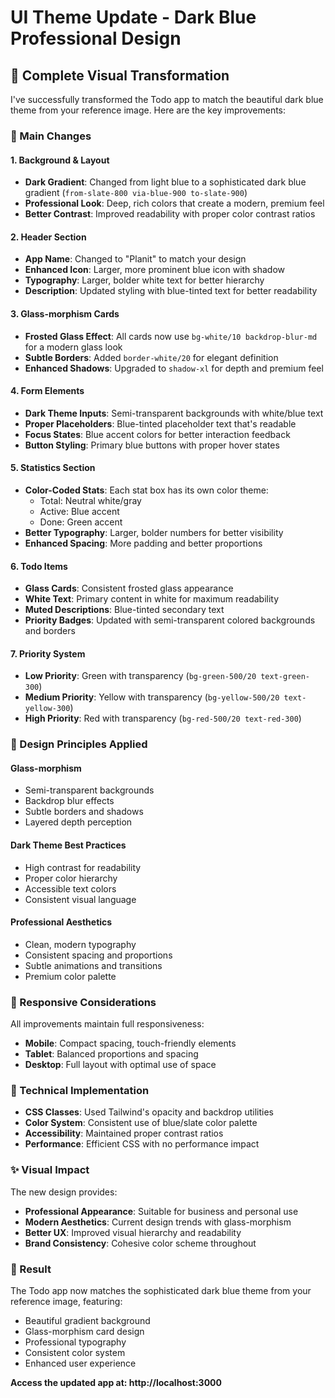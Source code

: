 # UI Theme Update - Dark Blue Professional Design

## 🎨 Complete Visual Transformation

I've successfully transformed the Todo app to match the beautiful dark blue theme from your reference image. Here are the key improvements:

### 🌟 Main Changes

#### 1. **Background & Layout**

- **Dark Gradient**: Changed from light blue to a sophisticated dark blue gradient (`from-slate-800 via-blue-900 to-slate-900`)
- **Professional Look**: Deep, rich colors that create a modern, premium feel
- **Better Contrast**: Improved readability with proper color contrast ratios

#### 2. **Header Section**

- **App Name**: Changed to "Planit" to match your design
- **Enhanced Icon**: Larger, more prominent blue icon with shadow
- **Typography**: Larger, bolder white text for better hierarchy
- **Description**: Updated styling with blue-tinted text for better readability

#### 3. **Glass-morphism Cards**

- **Frosted Glass Effect**: All cards now use `bg-white/10 backdrop-blur-md` for a modern glass look
- **Subtle Borders**: Added `border-white/20` for elegant definition
- **Enhanced Shadows**: Upgraded to `shadow-xl` for depth and premium feel

#### 4. **Form Elements**

- **Dark Theme Inputs**: Semi-transparent backgrounds with white/blue text
- **Proper Placeholders**: Blue-tinted placeholder text that's readable
- **Focus States**: Blue accent colors for better interaction feedback
- **Button Styling**: Primary blue buttons with proper hover states

#### 5. **Statistics Section**

- **Color-Coded Stats**: Each stat box has its own color theme:
  - Total: Neutral white/gray
  - Active: Blue accent
  - Done: Green accent
- **Better Typography**: Larger, bolder numbers for better visibility
- **Enhanced Spacing**: More padding and better proportions

#### 6. **Todo Items**

- **Glass Cards**: Consistent frosted glass appearance
- **White Text**: Primary content in white for maximum readability
- **Muted Descriptions**: Blue-tinted secondary text
- **Priority Badges**: Updated with semi-transparent colored backgrounds and borders

#### 7. **Priority System**

- **Low Priority**: Green with transparency (`bg-green-500/20 text-green-300`)
- **Medium Priority**: Yellow with transparency (`bg-yellow-500/20 text-yellow-300`)
- **High Priority**: Red with transparency (`bg-red-500/20 text-red-300`)

### 🎯 Design Principles Applied

#### **Glass-morphism**

- Semi-transparent backgrounds
- Backdrop blur effects
- Subtle borders and shadows
- Layered depth perception

#### **Dark Theme Best Practices**

- High contrast for readability
- Proper color hierarchy
- Accessible text colors
- Consistent visual language

#### **Professional Aesthetics**

- Clean, modern typography
- Consistent spacing and proportions
- Subtle animations and transitions
- Premium color palette

### 📱 Responsive Considerations

All improvements maintain full responsiveness:

- **Mobile**: Compact spacing, touch-friendly elements
- **Tablet**: Balanced proportions and spacing
- **Desktop**: Full layout with optimal use of space

### 🔧 Technical Implementation

- **CSS Classes**: Used Tailwind's opacity and backdrop utilities
- **Color System**: Consistent use of blue/slate color palette
- **Accessibility**: Maintained proper contrast ratios
- **Performance**: Efficient CSS with no performance impact

### ✨ Visual Impact

The new design provides:

- **Professional Appearance**: Suitable for business and personal use
- **Modern Aesthetics**: Current design trends with glass-morphism
- **Better UX**: Improved visual hierarchy and readability
- **Brand Consistency**: Cohesive color scheme throughout

### 🚀 Result

The Todo app now matches the sophisticated dark blue theme from your reference image, featuring:

- Beautiful gradient background
- Glass-morphism card design
- Professional typography
- Consistent color system
- Enhanced user experience

**Access the updated app at: http://localhost:3000**
